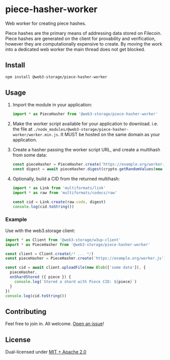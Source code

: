 # piece-hasher-worker

Web worker for creating piece hashes.

Piece hashes are the primary means of addressing data stored on Filecoin. Piece hashes are generated on the client for provability and verification, however they are computationally expensive to create. By moving the work into a dedicated web worker the main thread does not get blocked.

## Install

```sh
npm install @web3-storage/piece-hasher-worker
```

## Usage

1. Import the module in your application:

    ```js
    import * as PieceHasher from '@web3-storage/piece-hasher-worker'
    ```
2. Make the worker script available for your application to download. i.e. the file at `./node_modules/@web3-storage/piece-hasher-worker/worker.min.js`. It MUST be hosted on the same domain as your application.
3. Create a hasher passing the worker script URL, and create a multihash from some data:
    ```js
    const pieceHasher = PieceHasher.create('https://example.org/worker.js')
    const digest = await pieceHasher.digest(crypto.getRandomValues(new Uint8Array(100)))
    ```
4. Optionally, build a CID from the returned multihash:
    ```js
    import * as Link from 'multiformats/link'
    import * as raw from 'multiformats/codecs/raw'

    const cid = Link.create(raw.code, digest)
    console.log(cid.toString())
    ```

### Example

Use with the web3.storage client:

```js
import * as Client from '@web3-storage/w3up-client'
import * as PieceHasher from '@web3-storage/piece-hasher-worker'

const client = Client.create(/* ... */)
const pieceHasher = PieceHasher.create('https://example.org/worker.js')

const cid = await client.uploadFile(new Blob(['some data']), {
  pieceHasher,
  onShardStored ({ piece }) {
    console.log(`Stored a shard with Piece CID: ${piece}`)
  }
})
console.log(cid.toString())
```

## Contributing

Feel free to join in. All welcome. [Open an issue](https://github.com/storacha-network/piece-hasher-worker/issues)!

## License

Dual-licensed under [MIT + Apache 2.0](LICENSE.md)
